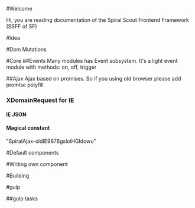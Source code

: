 #Welcome

Hi, you are reading documentation of the Spiral Scout Frontend Framework (SSFF of SF) 

#Idea



#Dom Mutations


#Core
##Events
Many modules has Event subsystem. It's a light event module with methods: on, off, trigger

##Ajax
Ajax based on promises. So if you using old browser please add promise polyfill

### XDomainRequest for IE

#### IE JSON

#### Magical constant
"SpiralAjax-oldIE9876gsloiHGldowu"



#Default components

<div class="js-spiral-ELEMENT" data-ELEMENT-option="1"></div>

#Writing own component

#Building

#gulp

##gulp tasks

